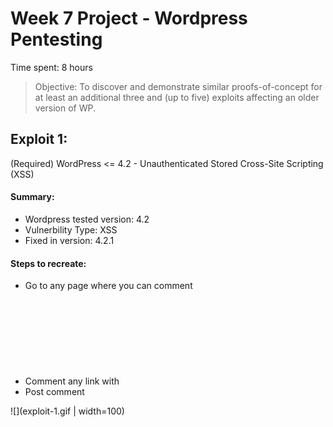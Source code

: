 # Week 7 Project - Wordpress Pentesting

Time spent: 8 hours

> Objective: To discover and demonstrate similar proofs-of-concept for at least an additional three and (up to five) exploits affecting an older version of WP.

## Exploit 1:
(Required) WordPress <= 4.2 - Unauthenticated Stored Cross-Site Scripting (XSS)

#### Summary: 
- Wordpress tested version: 4.2
- Vulnerbility Type: XSS
- Fixed in version: 4.2.1

#### Steps to recreate:
- Go to any page where you can comment
- Comment any link with <svg onload=alert(1)> at the end
- Post comment
  
![](exploit-1.gif | width=100)


